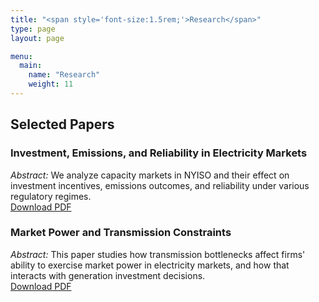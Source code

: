 ```yaml
---
title: "<span style='font-size:1.5rem;'>Research</span>"
type: page
layout: page

menu:
  main:
    name: "Research"
    weight: 11
---
```


## Selected Papers

### Investment, Emissions, and Reliability in Electricity Markets  
*Abstract:* We analyze capacity markets in NYISO and their effect on investment incentives, emissions outcomes, and reliability under various regulatory regimes.  
[Download PDF](/files/investment_emissions_reliability.pdf)

### Market Power and Transmission Constraints  
*Abstract:* This paper studies how transmission bottlenecks affect firms' ability to exercise market power in electricity markets, and how that interacts with generation investment decisions.  
[Download PDF](/files/market_power_transmission.pdf)



